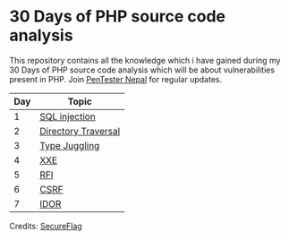 # 30 Days of PHP source code analysis

This repository contains all the knowledge which i have gained during my 30 Days of PHP source code analysis which will be about vulnerabilities present in PHP. Join [PenTester Nepal](https://www.facebook.com/groups/548574625199832) for regular updates.

| Day     | Topic      |
| ------------- | ------------- | 
| 1         | [SQL injection](Day1)         | 
| 2         | [Directory Traversal](Day2)         | 
| 3         | [Type Juggling](Day3)         | 
| 4         | [XXE](Day4)                    |
| 5         | [RFI](Day5)                    |
| 6         | [CSRF](Day6)                    |
| 7         | [IDOR](Day7)                    |
Credits: [SecureFlag](https://secureflag.owasp.org/)
